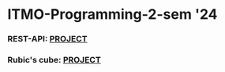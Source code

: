 # ITMO-Programming-2-sem '24

### REST-API: [PROJECT](https://github.com/epolyanskiy/ITMO-Programming-2-sem/tree/main/REST-API)
### Rubic's cube: [PROJECT](https://github.com/epolyanskiy/ITMO-Programming-2-sem/tree/main/Rubik-s-cube)
